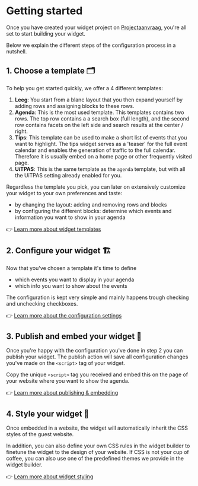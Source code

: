 # Getting started

Once you have created your widget project on [Projectaanvraag](https://www.projectaanvraag.uitdatabank.be), you're all set to start building your widget. 

Below we explain the different steps of the configuration process in a nutshell. 

## 1. Choose a template 🗂️

To help you get started quickly, we offer a 4 different templates:

1. **Leeg**: You start from a blanc layout that you then expand yourself by adding rows and assigning blocks to these rows.
2. **Agenda**: This is the most used template. This templates contains two rows. The top row contains a a search box (full length), and the second row contains facets on the left side and search results at the center / right.
3. **Tips**: This template can be used to make a short list of events that you want to highlight. The tips widget serves as a 'teaser' for the full event calendar and enables the generation of traffic to the full calendar. Therefore it is usually embed on a home page or other frequently visited page.
4. **UiTPAS**: This is the same template as the `agenda` template, but with all the UiTPAS setting already enabled for you.

Regardless the template you pick, you can later on extensively customize your widget to your own preferences and taste:
* by changing the layout: adding and removing rows and blocks
* by configuring the different blocks: determine which events and information you want to show in your agenda

👉 [Learn more about widget templates](./templates.md)

## 2. Configure your widget 🏗️ 

Now that you've chosen a template it's time to define
* which events you want to display in your agenda
* which info you want to show about the events

The configuration is kept very simple and mainly happens trough checking and unchecking checkboxes.

👉 [Learn more about the  configuration settings](./configuration.md)

## 3. Publish and embed your widget 💾 

Once you're happy with the configuration you've done in step 2 you can publish your widget. The publish action will save all configuration changes you've made on the `<script>` tag of your widget.

Copy the unique `<script>` tag you received and embed this on the page of your website where you want to show the agenda.

👉 [Learn more about publishing & embedding](./publish-and-embed-on-your-website.md)

## 4. Style your widget 🎨 

Once embedded in a website, the widget will automatically inherit the CSS styles of the guest website. 

In addition, you can also define your own CSS rules in the widget builder to finetune the widget to the design of your website. If CSS is not your cup of coffee, you can also use one of the predefined themes we provide in the widget builder.

👉 [Learn more about widget styling](./styling.md)
